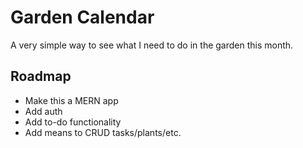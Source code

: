 # Garden Calendar

A very simple way to see what I need to do in the garden this month.

## Roadmap

- Make this a MERN app
- Add auth
- Add to-do functionality
- Add means to CRUD tasks/plants/etc.
